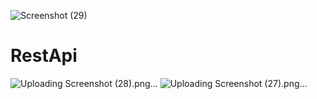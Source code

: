 ![Screenshot (29)](https://github.com/Tarunichowdary/RestApi/assets/134260578/4b7acdf0-4db3-4c33-8237-b74a0c0d6e86)
# RestApi
![Uploading Screenshot (28).png…]()
![Uploading Screenshot (27).png…]()
